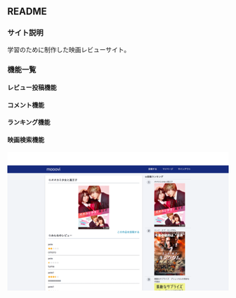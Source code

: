 ## README

### サイト説明
学習のために制作した映画レビューサイト。

### 機能一覧

#### レビュー投稿機能
#### コメント機能
#### ランキング機能
#### 映画検索機能



![スクリーンショット](screenshot.png)
